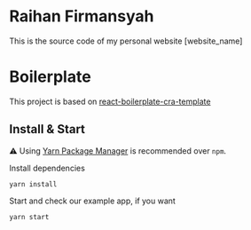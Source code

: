 # Raihan Firmansyah

This is the source code of my personal website [website_name]

# Boilerplate

This project is based on [react-boilerplate-cra-template](https://github.com/react-boilerplate/react-boilerplate-cra-template)

## Install & Start

⚠️ Using [Yarn Package Manager](https://yarnpkg.com) is recommended over `npm`.

Install dependencies

```shell
yarn install
```

Start and check our example app, if you want

```shell
yarn start
```
